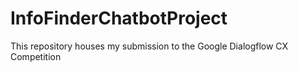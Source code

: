 # InfoFinderChatbotProject
This repository houses my submission to the Google Dialogflow CX Competition
